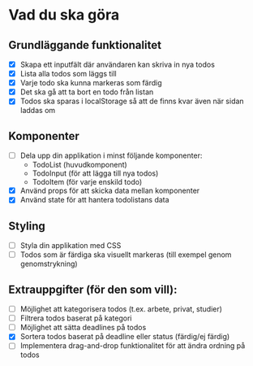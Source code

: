 # Vad du ska göra

## Grundläggande funktionalitet

- [x]  Skapa ett inputfält där användaren kan skriva in nya todos
- [x]  Lista alla todos som läggs till
- [x]  Varje todo ska kunna markeras som färdig
- [x]  Det ska gå att ta bort en todo från listan
- [x]  Todos ska sparas i localStorage så att de finns kvar även när sidan laddas om

## Komponenter

- [ ]  Dela upp din applikation i minst följande komponenter:
    - TodoList (huvudkomponent)
    - TodoInput (för att lägga till nya todos)
    - TodoItem (för varje enskild todo)
- [x]  Använd props för att skicka data mellan komponenter
- [x]  Använd state för att hantera todolistans data

## Styling

- [ ]  Styla din applikation med CSS
- [ ]  Todos som är färdiga ska visuellt markeras (till exempel genom genomstrykning)

## Extrauppgifter (för den som vill):

- [ ]  Möjlighet att kategorisera todos (t.ex. arbete, privat, studier)
- [ ]  Filtrera todos baserat på kategori
- [ ]  Möjlighet att sätta deadlines på todos
- [x]  Sortera todos baserat på deadline eller status (färdig/ej färdig)
- [ ]  Implementera drag-and-drop funktionalitet för att ändra ordning på todos